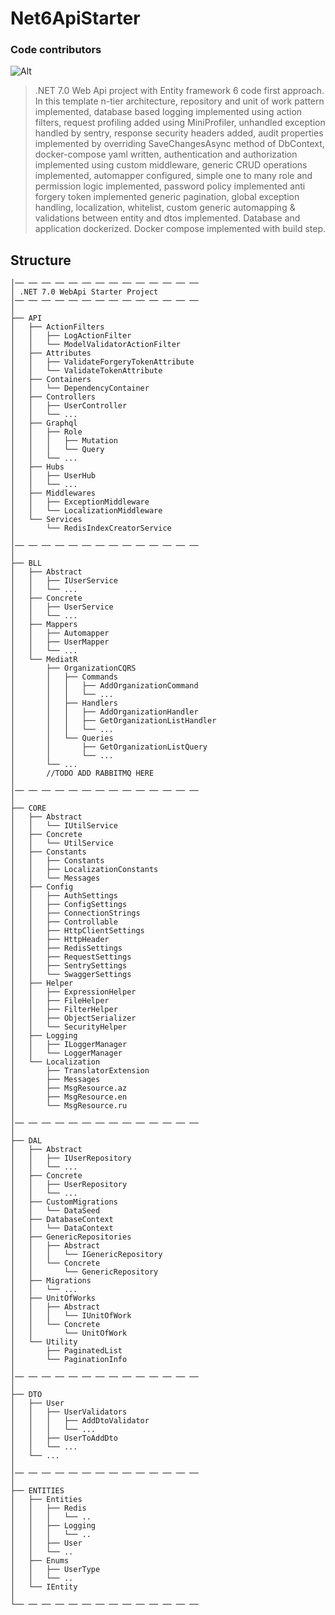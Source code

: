 # Net6ApiStarter

### Code contributors

![Alt](https://repobeats.axiom.co/api/embed/8a34edc6094601ed624424f8b121ad4937d0f8dd.svg "Repobeats analytics image")

> .NET 7.0 Web Api project with Entity framework 6 code first approach. In this template n-tier architecture, repository and unit of work pattern implemented,
> database based logging implemented using action filters, request profiling added using MiniProfiler, unhandled exception handled by sentry,
> response security headers added, audit properties implemented by overriding SaveChangesAsync method of DbContext, docker-compose yaml written,
> authentication and authorization implemented using custom middleware, generic CRUD operations implemented, automapper configured,
> simple one to many role and permission logic implemented,
> password policy implemented
> anti forgery token implemented
> generic pagination, global exception handling, localization, whitelist, custom generic automapping & validations between entity and dtos implemented.
> Database and application dockerized. Docker compose implemented with build step.

## Structure

    │── ── ── ── ── ── ── ── ── ── ── ── ── ──
    │ .NET 7.0 WebApi Starter Project
    │── ── ── ── ── ── ── ── ── ── ── ── ── ──
    │
    ├── API 
    │   ├── ActionFilters
    │   │   ├── LogActionFilter
    │   │   └── ModelValidatorActionFilter
    │   ├── Attributes
    │   │   ├── ValidateForgeryTokenAttribute
    │   │   └── ValidateTokenAttribute
    │   ├── Containers
    │   │   └── DependencyContainer
    │   ├── Controllers
    │   │   ├── UserController
    │   │   └── ...
    │   ├── Graphql
    │   │   ├── Role
    │   │   │   ├── Mutation
    │   │   │   └── Query
    │   │   └── ...
    │   ├── Hubs
    │   │   ├── UserHub
    │   │   └── ...
    │   ├── Middlewares
    │   │   ├── ExceptionMiddleware
    │   │   └── LocalizationMiddleware
    │   └── Services
    │       └── RedisIndexCreatorService
    │
    │── ── ── ── ── ── ── ── ── ── ── ── ── ──
    │
    ├── BLL     
    │   ├── Abstract
    │   │   ├── IUserService
    │   │   └── ...
    │   ├── Concrete
    │   │   ├── UserService
    │   │   └── ...
    │   ├── Mappers
    │   │   ├── Automapper
    │   │   ├── UserMapper
    │   │   └── ...
    │   └── MediatR
    │       ├── OrganizationCQRS
    │       │   ├── Commands
    │       │   │   ├── AddOrganizationCommand
    │       │   │   └── ...
    │       │   ├── Handlers
    │       │   │   ├── AddOrganizationHandler
    │       │   │   ├── GetOrganizationListHandler
    │       │   │   └── ...
    │       │   └── Queries
    │       │       ├── GetOrganizationListQuery
    │       │       └── ...
    │       └── ...
    │       //TODO ADD RABBITMQ HERE
    │ 
    │── ── ── ── ── ── ── ── ── ── ── ── ── ──
    │
    ├── CORE
    │   ├── Abstract
    │   │   └── IUtilService
    │   ├── Concrete
    │   │   └── UtilService
    │   ├── Constants
    │   │   ├── Constants
    │   │   ├── LocalizationConstants
    │   │   └── Messages
    │   ├── Config
    │   │   ├── AuthSettings
    │   │   ├── ConfigSettings
    │   │   ├── ConnectionStrings
    │   │   ├── Controllable
    │   │   ├── HttpClientSettings
    │   │   ├── HttpHeader
    │   │   ├── RedisSettings
    │   │   ├── RequestSettings
    │   │   ├── SentrySettings
    │   │   └── SwaggerSettings
    │   ├── Helper
    │   │   ├── ExpressionHelper
    │   │   ├── FileHelper
    │   │   ├── FilterHelper
    │   │   ├── ObjectSerializer
    │   │   └── SecurityHelper
    │   ├── Logging
    │   │   ├── ILoggerManager
    │   │   └── LoggerManager
    │   └── Localization
    │       ├── TranslatorExtension
    │       ├── Messages
    │       ├── MsgResource.az
    │       ├── MsgResource.en
    │       └── MsgResource.ru
    │
    │── ── ── ── ── ── ── ── ── ── ── ── ── ──
    │
    ├── DAL
    │   ├── Abstract
    │   │   ├── IUserRepository
    │   │   └── ...
    │   ├── Concrete
    │   │   ├── UserRepository
    │   │   └── ...
    │   ├── CustomMigrations
    │   │   └── DataSeed
    │   ├── DatabaseContext
    │   │   └── DataContext
    │   ├── GenericRepositories
    │   │   ├── Abstract
    │   │   │   └── IGenericRepository
    │   │   └── Concrete
    │   │       └── GenericRepository
    │   ├── Migrations
    │   │   └── ...
    │   ├── UnitOfWorks
    │   │   ├── Abstract
    │   │   │   └── IUnitOfWork
    │   │   └── Concrete
    │   │       └── UnitOfWork
    │   └── Utility
    │       ├── PaginatedList 
    │       └── PaginationInfo
    │
    │── ── ── ── ── ── ── ── ── ── ── ── ── ──
    │
    ├── DTO  
    │   ├── User
    │   │   ├── UserValidators
    │   │   │   ├── AddDtoValidator
    │   │   │   └── ...
    │   │   ├── UserToAddDto
    │   │   └── ...
    │   └── ...
    │
    │── ── ── ── ── ── ── ── ── ── ── ── ── ──
    │
    ├── ENTITIES
    │   ├── Entities
    │   │   ├── Redis
    │   │   │   └── ..
    │   │   ├── Logging
    │   │   │   └── ..
    │   │   ├── User
    │   │   └── ..
    │   ├── Enums
    │   │   ├── UserType
    │   │   └── ..
    │   └── IEntity
    │
    └── ── ── ── ── ── ── ── ── ── ── ── ── ──
